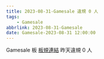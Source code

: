 ```yaml
---
title: 2023-08-31-Gamesale 違規 0 人
tags:
    - Gamesale
abbrlink: 2023-08-31-Gamesale
date: Gamesale-2023-08-31 12:00:00
---
```

Gamesale 板 [板規連結](https://www.ptt.cc/bbs/Gossiping/M.1637425085.A.07D.html)
昨天違規 0 人
